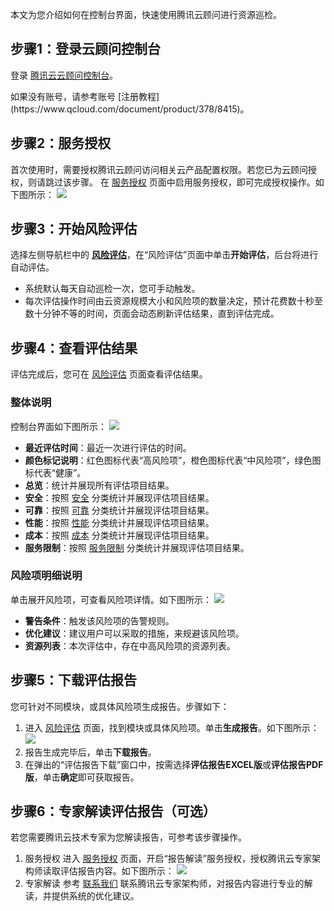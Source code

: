 本文为您介绍如何在控制台界面，快速使用腾讯云顾问进行资源巡检。

## 步骤1：登录云顾问控制台[](id:Step1)

登录 [腾讯云云顾问控制台](https://console.qcloud.com/advisor)。


<dx-alert infotype="explain" title="">
如果没有账号，请参考账号 [注册教程](https://www.qcloud.com/document/product/378/8415)。
</dx-alert>



## 步骤2：服务授权[](id:Step2)
首次使用时，需要授权腾讯云顾问访问相关云产品配置权限。若您已为云顾问授权，则请跳过该步骤。
在 [服务授权](https://console.qcloud.com/advisor/auth) 页面中启用服务授权，即可完成授权操作。如下图所示：
![](https://qcloudimg.tencent-cloud.cn/raw/800b11eecba566ae9a8079855570e383.png)


## 步骤3：开始风险评估[](id:Step3)
选择左侧导航栏中的 **[风险评估](https://console.cloud.tencent.com/advisor/assess)**，在“风险评估”页面中单击**开始评估**，后台将进行自动评估。
<dx-alert infotype="explain" title="">
- 系统默认每天自动巡检一次，您可手动触发。
- 每次评估操作时间由云资源规模大小和风险项的数量决定，预计花费数十秒至数十分钟不等的时间，页面会动态刷新评估结果，直到评估完成。
</dx-alert>



## 步骤4：查看评估结果[](id:Step4)
评估完成后，您可在 [风险评估](https://console.cloud.tencent.com/advisor/assess) 页面查看评估结果。


### 整体说明
控制台界面如下图所示：
![](https://qcloudimg.tencent-cloud.cn/raw/a474498b3d220f2f4c3dddff24456184.png)
- **最近评估时间**：最近一次进行评估的时间。
- **颜色标记说明**：红色图标代表“高风险项”，橙色图标代表“中风险项”，绿色图标代表“健康”。
- **总览**：统计并展现所有评估项目结果。
- **安全**：按照 [安全](https://cloud.tencent.com/document/product/1264/58801#Safety) 分类统计并展现评估项目结果。
- **可靠**：按照 [可靠](https://cloud.tencent.com/document/product/1264/58801#reliable) 分类统计并展现评估项目结果。
- **性能**：按照 [性能](https://cloud.tencent.com/document/product/1264/58801#performance) 分类统计并展现评估项目结果。
- **成本**：按照 [成本](https://cloud.tencent.com/document/product/1264/58801#cost) 分类统计并展现评估项目结果。
- **服务限制**：按照 [服务限制](https://cloud.tencent.com/document/product/1264/58801#ServiceRestrictions) 分类统计并展现评估项目结果。

###  风险项明细说明
单击展开风险项，可查看风险项详情。如下图所示：
![](https://qcloudimg.tencent-cloud.cn/raw/3473f3857c5ecc20f0863cbc25fe83cb.png)
 - **警告条件**：触发该风险项的告警规则。
 - **优化建议**：建议用户可以采取的措施，来规避该风险项。
 - **资源列表**：本次评估中，存在中高风险项的资源列表。



## 步骤5：下载评估报告[](id:Step5)
您可针对不同模块，或具体风险项生成报告。步骤如下：
1. 进入 [风险评估](https://console.cloud.tencent.com/advisor/assess) 页面，找到模块或具体风险项。单击**生成报告**。如下图所示：
![](https://qcloudimg.tencent-cloud.cn/raw/715e58a437ea068c92f3c825a6b87f20.png)
2. 报告生成完毕后，单击**下载报告**。
3. 在弹出的“评估报告下载”窗口中，按需选择**评估报告EXCEL版**或**评估报告PDF版**，单击**确定**即可获取报告。


## 步骤6：专家解读评估报告（可选）[](id:Step6)
若您需要腾讯云技术专家为您解读报告，可参考该步骤操作。

1. 服务授权
进入 [服务授权](https://console.qcloud.com/advisor/auth) 页面，开启“报告解读”服务授权，授权腾讯云专家架构师读取评估报告内容。如下图所示：
![](https://qcloudimg.tencent-cloud.cn/raw/331480ea2e465f192083a6fe58af58e0.png)
2. 专家解读
参考 [联系我们](https://cloud.tencent.com/document/product/1264/59889) 联系腾讯云专家架构师，对报告内容进行专业的解读，并提供系统的优化建议。

